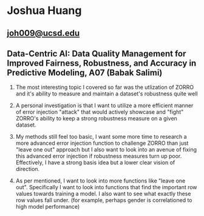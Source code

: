 # Joshua Huang

## joh009@ucsd.edu

## Data-Centric AI: Data Quality Management for Improved Fairness, Robustness, and Accuracy in Predictive Modeling, A07 (Babak Salimi)

1. The most interesting topic I covered so far was the utlization of ZORRO and it's ability to measure and maintain a dataset's robustness quite well

2. A personal investigation is that I want to utilize a more efficient manner of error injection "attack" that would actively showcase and "fight" ZORRO's ability to keep a strong robustness measure on a given dataset.

3. My methods still feel too basic, I want some more time to research a more advanced error injection function to challenge ZORRO than just "leave one out" approach but I also want to look into an avenue of fixing this advanced error injection if robustness measures turn up poor. Effectively, I have a strong basis idea but a lower clear vision of direction.

4. As per mentioned, I want to look into more functions like "leave one out". Specifically I want to look into functions that find the important row values towards training a model. I also want to see what exactly these row values fall under. (for example, perhaps gender is correlationed to high model performance)
   

